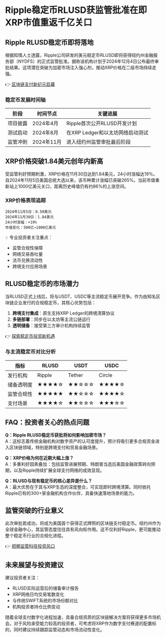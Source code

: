 # Ripple稳定币RLUSD获监管批准在即 XRP市值重返千亿关口

## Ripple RLUSD稳定币即将落地

根据知情人士透露，Ripple公司研发的美元稳定币RLUSD即将获得纽约州金融服务部（NYDFS）的正式监管批准。据称该机构计划于2024年12月4日公布最终审批结果。这项潜在突破为加密市场注入强心剂，推动XRP价格在二级市场持续走强。

👉 [区块链支付新纪元启幕](https://bit.ly/okx_welcome)

### 稳定币发展时间轴
| 阶段 | 时间节点 | 关键进展 |
|------|----------|----------|
| 项目披露 | 2024年4月 | Ripple首次公开RLUSD开发计划 |
| 测试启动 | 2024年8月 | 在XRP Ledger和以太坊网络启动测试 |
| 监管冲刺 | 2024年11月 | 进入纽约州监管审批最后阶段 |

## XRP价格突破1.84美元创年内新高

受监管利好预期刺激，XRP价格在11月30日达到1.84美元，24小时涨幅达19%。自2024年11月5日美国总统大选以来，该币种累计涨幅已突破265%。当前市值重新站上1000亿美元关口，距离历史峰值仍有约86%的上涨空间。

### XRP价格表现追踪
```
2024年11月5日：0.50美元
2024年11月30日：1.84美元
24小时涨幅：+19%
市值变化：500亿→1000亿美元
```

💡 专业投资者关注重点：
- 监管合规性保障
- 网络交易吞吐量
- 法币兑换流动性
- 跨境支付应用场景

## RLUSD稳定币的市场潜力

当RLUSD正式上线后，将与USDT、USDC等主流稳定币展开竞争。作为由知名区块链企业发行的合规稳定币，其核心优势包括：
1. **跨境支付集成**：原生支持XRP Ledger的跨境清算协议
2. **多链部署**：同步在以太坊等主流公链运行
3. **透明储备**：接受第三方审计机构持续监管

👉 [探索稳定币投资新机遇](https://bit.ly/okx_welcome)

### 与主流稳定币对比分析
| 指标 | RLUSD | USDT | USDC |
|------|------|------|------|
| 发行机构 | Ripple | Tether | Circle |
| 储备透明度 | ★★★★☆ | ★★☆☆☆ | ★★★★☆ |
| 监管合规性 | ★★★★★ | ★★☆☆☆ | ★★★★☆ |
| 支付场景 | ★★★★☆ | ★★☆☆☆ | ★★★☆☆ |

## FAQ：投资者关心的热点问题

**Q：Ripple RLUSD稳定币获批将如何影响加密市场？**  
A：这标志着传统金融机构对数字资产的认可度提升，预计将吸引更多合规资金进入区块链领域，特别是跨境支付和贸易金融场景。

**Q：XRP价格为何在近期大幅上涨？**  
A：多重利好因素叠加：包括监管进展预期、特朗普当选后美国金融政策转向预期，以及Ripple持续扩展全球支付网络的成效显现。

**Q：RLUSD与现有稳定币的核心差异是什么？**  
A：最大优势在于其与XRP生态的深度整合，可实现即时跨境清算。同时依托Ripple已有的300+家金融机构合作伙伴，具备快速落地场景的能力。

## 监管突破的行业意义

此次审批若成功，将成为美国首个获得正式牌照的区块链支付稳定币。纽约州作为全球金融中心，其监管态度往往具有风向标作用。这不仅利好Ripple，更可能推动整个稳定币行业的合规化进程。

👉 [把握监管科技投资风口](https://bit.ly/okx_welcome)

## 未来展望与投资建议

建议投资者关注：
- RLUSD实际运营后的储备审计报告
- XRP网络日均交易笔数变化
- 与传统SWIFT系统的市场份额对比
- 机构投资者持仓比例变动

随着全球支付数字化进程加速，具备合规资质的区块链解决方案将获得更多市场机会。对于风险承受能力较高的投资者，可考虑将XRP作为数字支付赛道的配置标的，同时建议持续跟踪监管动态和市场流动性变化。
